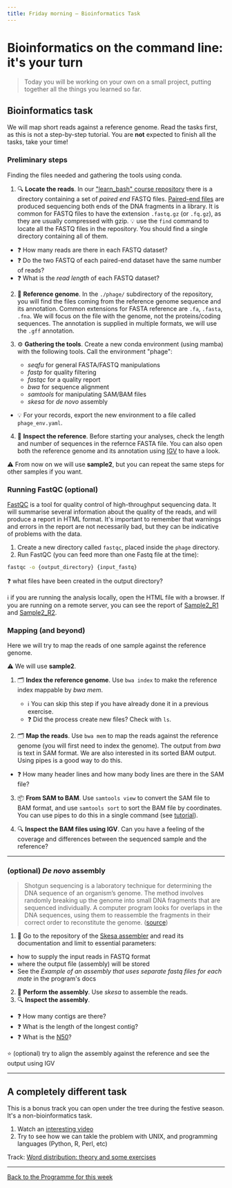 ```yaml
---
title: Friday morning — Bioinformatics Task
---
```


# Bioinformatics on the command line: it's your turn

> Today you will be working on your own on a small project, putting together all the things you learned so far.


## Bioinformatics task

We will map short reads against a reference genome.
Read the tasks first, as this is not a step-by-step tutorial.
You are **not** expected to finish all the tasks, take your time!


### Preliminary steps 

Finding the files needed and gathering the tools using conda.

1. :mag: **Locate the reads**. In our 
["learn_bash" course repository](https://github.com/telatin/learn_bash)
there is a directory containing a set of *paired end* FASTQ files.
[Paired-end files](https://www.illumina.com/science/technology/next-generation-sequencing/plan-experiments/paired-end-vs-single-read.html)
are produced sequencing both ends of the DNA fragments in a library.
It is common for FASTQ files to have the extension `.fastq.gz` (or `.fq.gz`),
as they are usually compressed with gzip.
:bulb: use the `find` command to locate all the FASTQ files in the repository. You should find a single directory containing all of them.
  * :question: How many reads are there in each FASTQ dataset?
  * :question: Do the two FASTQ of each paired-end dataset have the same number of reads?
  * :question: What is the *read length* of each FASTQ dataset?

2. :book: **Reference genome**. In the `./phage/` subdirectory of the repository, 
you will find the files coming from the reference genome sequence and its annotation.
Common extensions for FASTA reference are `.fa`, `.fasta`, `.fna`. We will focus on the file
with the genome, not the proteins/coding sequences.
The annotation is supplied in multiple formats, we will use the `.gff` annotation.

3. :gear: **Gathering the tools**. Create a new conda environment (using mamba) with the following tools. Call the environment "phage":
  
   * *seqfu* for general FASTA/FASTQ manipulations
   * *fastp* for quality filtering
   * *fastqc* for a quality report
   * *bwa* for sequence alignment
   * *samtools* for manipulating SAM/BAM files
   * *skesa* for _de novo_ assembly
  
  * :bulb: For your records, export the new environment to a file called `phage_env.yaml`.

4. :microscope: **Inspect the reference**. Before starting your analyses, check the length and number of sequences in the refernce FASTA file.
You can also open both the reference genome and its annotation using
[IGV](https://telatin.github.io/microbiome-bioinformatics/IGV/) to have a look. 

:warning: From now on we will use **sample2**, but you can repeat the same steps for
other samples if you want.

### Running FastQC (optional)

[FastQC](https://www.bioinformatics.babraham.ac.uk/projects/fastqc/ ) is a tool for quality control of high-throughput sequencing data. It will summarise
several information about the quality of the reads, and will produce a report in HTML format. It's important to remember that warnings and errors in the report are not necessarily bad, but they can be indicative of problems with the data.

1. Create a new directory called `fastqc`, placed inside the `phage` directory.
2. Run FastQC (you can feed more than one Fastq file at the time):  
```bash
fastqc -o {output_directory} {input_fastq}
```

:question: what files have been created in the output directory?

:information_source: if you are running the analysis locally, open the HTML file with a browser. If you are running on a remote server, you can see the report of 
[Sample2_R1](https://mmbdtp.github.io/fastqc/sample2_R1_fastqc.html) and 
[Sample2_R2](https://mmbdtp.github.io/fastqc/sample2_R2_fastqc.html).

### Mapping (and beyond)

Here we will try to map the reads of one sample against the reference genome.

:warning: We will use **sample2**.

1. :card_index_dividers: **Index the reference genome**. Use `bwa index` to make the reference index mappable by *bwa mem*.
   * :information_source: You can skip this step if you have already done it in a previous exercise.
   * :question: Did the process create new files? Check with `ls`.
   
2. :card_index_dividers: **Map the reads**. Use `bwa mem` to map the reads against the reference genome (you will first need to index the genome). The output from *bwa* is text in SAM format. We are also interested in its sorted BAM output. Using pipes is a good way to do this. 

  * :question: How many header lines and how many body lines are there in the SAM file?

3. :package: **From SAM to BAM**. Use `samtools view` to convert the SAM file to BAM format, and use `samtools sort` to sort the BAM file by coordinates. You can use pipes to do this in a single command
(see [tutorial](https://telatin.github.io/microbiome-bioinformatics/Bash-SAM/)).

4. :mag: **Inspect the BAM files using IGV**. Can you have a feeling of the coverage and differences between the sequenced sample and the reference?

---

### (optional) *De novo* assembly 

> Shotgun sequencing is a laboratory technique for determining the DNA sequence of an organism’s genome. The method involves randomly breaking up the genome into small DNA fragments that are sequenced individually. A computer program looks for overlaps in the DNA sequences, using them to reassemble the fragments in their correct order to reconstitute the genome. ([source](https://www.genome.gov/genetics-glossary/Shotgun-Sequencing))


1. :book: Go to the repository of the [Skesa assembler](https://github.com/ncbi/SKESA#skesa---strategic-k-mer-extension-for-scrupulous-assemblies) and read its documentation and limit to essential parameters:
  * how to supply the input reads in FASTQ format
  * where the output file (assembly) will be stored
  * See the *Example of an assembly that uses separate fastq files for each mate* in the program's docs
2. :rocket: **Perform the assembly**. Use *skesa* to assemble the reads. 
3. :mag: **Inspect the assembly**.
  * :question: How many contigs are there?
  * :question: What is the length of the longest contig? 
  * :question: What is the [N50](https://www.molecularecologist.com/2017/03/29/whats-n50/)?

:star: (optional) try to align the assembly against the reference and see the output using IGV


--- 


## A completely different task

This is a bonus track you can open under the tree during the festive season.
It's a non-bioinformatics task.

1. Watch an [interesting video](https://www.youtube.com/watch?v=fCn8zs912OE)
2. Try to see how we can takle the problem with UNIX, and programming languages (Python, R, Perl, etc)

Track: [Word distribution: theory and some exercises](https://telatin.github.io/microbiome-bioinformatics/Words-distribution/)




---

[Back to the Programme for this week](week_1__programme.md)
